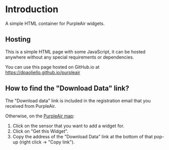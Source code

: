 # Introduction 
A simple HTML container for PurpleAir widgets.

## Hosting

This is a simple HTML page with some JavaScript, it can be hosted anywhere without any special requirements or dependencies.

You can use this page hosted on GitHub.io at <https://dpaoliello.github.io/purpleair>

## How to find the "Download Data" link?

The "Download data" link is included in the registration email that you received from PurpleAir.

Otherwise, on the [PurpleAir map](https://map.purpleair.com/):
  1. Click on the sensor that you want to add a widget for.
  1. Click on "Get this Widget".
  1. Copy the address of the "Download Data" link at the bottom of that pop-up (right click -> "Copy link").
